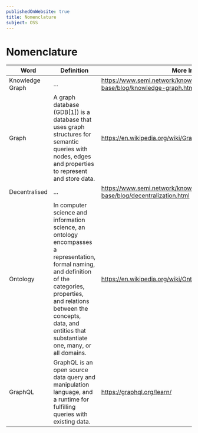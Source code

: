 ```yaml
---
publishedOnWebsite: true
title: Nomenclature
subject: OSS
---
```


# Nomenclature

| Word | Definition | More Info |
| ----- | -------- | ------- |
| Knowledge Graph | ... | https://www.semi.network/knowledge-base/blog/knowledge-graph.html
| Graph | A graph database (GDB[1]) is a database that uses graph structures for semantic queries with nodes, edges and properties to represent and store data. | https://en.wikipedia.org/wiki/Graph_database
| Decentralised | ... | https://www.semi.network/knowledge-base/blog/decentralization.html
| Ontology | In computer science and information science, an ontology encompasses a representation, formal naming, and definition of the categories, properties, and relations between the concepts, data, and entities that substantiate one, many, or all domains. | https://en.wikipedia.org/wiki/Ontology_(information_science)
| GraphQL | GraphQL is an open source data query and manipulation language, and a runtime for fulfilling queries with existing data. | https://graphql.org/learn/